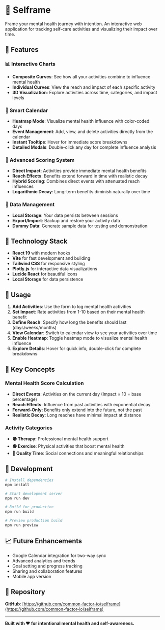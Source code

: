 # 🎯 Selframe

Frame your mental health journey with intention. An interactive web application for tracking self-care activities and visualizing their impact over time.

## 🌟 Features

### 📊 **Interactive Charts**
- **Composite Curves**: See how all your activities combine to influence mental health
- **Individual Curves**: View the reach and impact of each specific activity
- **3D Visualization**: Explore activities across time, categories, and impact levels

### 📅 **Smart Calendar**
- **Heatmap Mode**: Visualize mental health influence with color-coded days
- **Event Management**: Add, view, and delete activities directly from the calendar
- **Instant Tooltips**: Hover for immediate score breakdowns
- **Detailed Modals**: Double-click any day for complete influence analysis

### 🎯 **Advanced Scoring System**
- **Direct Impact**: Activities provide immediate mental health benefits
- **Reach Effects**: Benefits extend forward in time with realistic decay
- **Hybrid Scoring**: Combines direct events with attenuated reach influences
- **Logarithmic Decay**: Long-term benefits diminish naturally over time

### 💾 **Data Management**
- **Local Storage**: Your data persists between sessions
- **Export/Import**: Backup and restore your activity data
- **Dummy Data**: Generate sample data for testing and demonstration

## 🚀 **Technology Stack**

- **React 19** with modern hooks
- **Vite** for fast development and building
- **Tailwind CSS** for responsive styling
- **Plotly.js** for interactive data visualizations
- **Lucide React** for beautiful icons
- **Local Storage** for data persistence

## 📱 **Usage**

1. **Add Activities**: Use the form to log mental health activities
2. **Set Impact**: Rate activities from 1-10 based on their mental health benefit
3. **Define Reach**: Specify how long the benefits should last (days/weeks/months)
4. **View Calendar**: Switch to calendar view to see your activities over time
5. **Enable Heatmap**: Toggle heatmap mode to visualize mental health influence
6. **Explore Details**: Hover for quick info, double-click for complete breakdowns

## 🎨 **Key Concepts**

### **Mental Health Score Calculation**
- **Direct Events**: Activities on the current day (Impact × 10 = base percentage)
- **Reach Effects**: Influence from past activities with exponential decay
- **Forward-Only**: Benefits only extend into the future, not the past
- **Realistic Decay**: Long reaches have minimal impact at distance

### **Activity Categories**
- **🟣 Therapy**: Professional mental health support
- **🟢 Exercise**: Physical activities that boost mental health  
- **🔵 Quality Time**: Social connections and meaningful relationships

## 🔧 **Development**

```bash
# Install dependencies
npm install

# Start development server
npm run dev

# Build for production
npm run build

# Preview production build
npm run preview
```

## 📈 **Future Enhancements**

- Google Calendar integration for two-way sync
- Advanced analytics and trends
- Goal setting and progress tracking
- Sharing and collaboration features
- Mobile app version

## 🔗 **Repository**

**GitHub**: [https://github.com/common-factor-io/selframe](https://github.com/common-factor-io/selframe)

---

**Built with ❤️ for intentional mental health and self-awareness.**